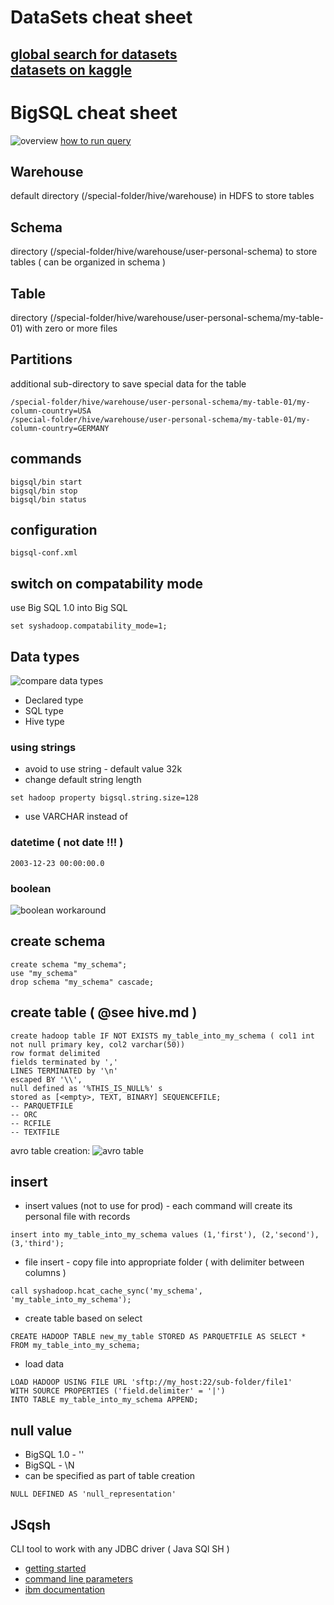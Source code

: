 # DataSets cheat sheet
[global search for datasets](https://datasetsearch.research.google.com/)  
[datasets on kaggle](https://www.kaggle.com/datasets)  
---
# BigSQL cheat sheet
![overview](https://s19.postimg.cc/lmevs5koz/bigsql-overview.png)
[how to run query](https://www.ibm.com/support/knowledgecenter/en/SSPT3X_4.0.0/com.ibm.swg.im.infosphere.biginsights.analyze.doc/doc/bigsql_run_queries.html)
## Warehouse
default directory (/special-folder/hive/warehouse) in HDFS to store tables 
## Schema
directory (/special-folder/hive/warehouse/user-personal-schema) to store tables ( can be organized in schema )
## Table
directory (/special-folder/hive/warehouse/user-personal-schema/my-table-01) with zero or more files
## Partitions
additional sub-directory to save special data for the table 
```
/special-folder/hive/warehouse/user-personal-schema/my-table-01/my-column-country=USA
/special-folder/hive/warehouse/user-personal-schema/my-table-01/my-column-country=GERMANY
```
## commands
```
bigsql/bin start
bigsql/bin stop
bigsql/bin status
```
## configuration
```
bigsql-conf.xml
```

## switch on compatability mode
use Big SQL 1.0 into Big SQL 
```
set syshadoop.compatability_mode=1;
```

##  Data types
![compare data types](https://s19.postimg.cc/vg9eqx4wz/bigsql-datatypes.png)
* Declared type
* SQL type
* Hive type

### using strings
* avoid to use string - default value 32k
* change default string length
```
set hadoop property bigsql.string.size=128
```
* use VARCHAR instead of

### datetime ( not date !!! )
```
2003-12-23 00:00:00.0
```
### boolean 
![boolean workaround](https://s19.postimg.cc/6biedpfsz/bigsql-datatypes-boolean.png)

## create schema
```
create schema "my_schema";
use "my_schema"
drop schema "my_schema" cascade;
```

## create table ( @see hive.md )
```
create hadoop table IF NOT EXISTS my_table_into_my_schema ( col1 int not null primary key, col2 varchar(50)) 
row format delimited 
fields terminated by ',' 
LINES TERMINATED by '\n'
escaped BY '\\', 
null defined as '%THIS_IS_NULL%' s
stored as [<empty>, TEXT, BINARY] SEQUENCEFILE;
-- PARQUETFILE
-- ORC
-- RCFILE
-- TEXTFILE
```
avro table creation:
![avro table](https://s19.postimg.cc/bfe9fh0tf/bigsql-table-avro.png)

## insert 
* insert values (not to use for prod) - each command will create its personal file with records
```
insert into my_table_into_my_schema values (1,'first'), (2,'second'), (3,'third');
```
* file insert - copy file into appropriate folder ( with delimiter between columns )
```
call syshadoop.hcat_cache_sync('my_schema', 'my_table_into_my_schema');
```
* create table based on select
```
CREATE HADOOP TABLE new_my_table STORED AS PARQUETFILE AS SELECT * FROM my_table_into_my_schema;
```
* load data
```
LOAD HADOOP USING FILE URL 'sftp://my_host:22/sub-folder/file1' 
WITH SOURCE PROPERTIES ('field.delimiter' = '|')
INTO TABLE my_table_into_my_schema APPEND;
```

## null value
* BigSQL 1.0 - ''
* BigSQL - \N
* can be specified as part of table creation
```
NULL DEFINED AS 'null_representation'
```

## JSqsh
CLI tool to work with any JDBC driver ( Java SQl SH )
* [getting started](https://github.com/scgray/jsqsh/wiki/Getting-Started)
* [command line parameters](https://github.com/scgray/jsqsh/wiki/jsqsh)
* [ibm documentation](https://www.ibm.com/support/knowledgecenter/SSPT3X_3.0.0/com.ibm.swg.im.infosphere.biginsights.analyze.doc/doc/bsql_jsqsh.html)

